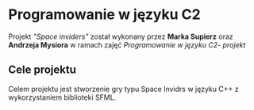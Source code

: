 # Programowanie w języku C2

Projekt *"Space inviders"* został wykonany przez **Marka Supierz** oraz **Andrzeja Mysiora** w ramach zajęć *Programowanie w języku C2- projekt*

## Cele projektu
Celem projektu jest stworzenie gry typu Space Invidrs w języku C++ z wykorzystaniem biblioteki SFML.
